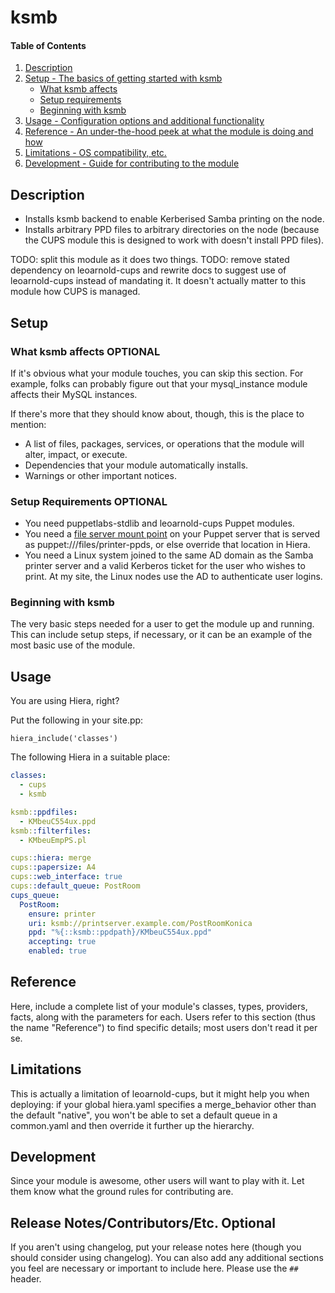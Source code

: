 # ksmb

#### Table of Contents

1. [Description](#description)
1. [Setup - The basics of getting started with ksmb](#setup)
    * [What ksmb affects](#what-ksmb-affects)
    * [Setup requirements](#setup-requirements)
    * [Beginning with ksmb](#beginning-with-ksmb)
1. [Usage - Configuration options and additional functionality](#usage)
1. [Reference - An under-the-hood peek at what the module is doing and how](#reference)
1. [Limitations - OS compatibility, etc.](#limitations)
1. [Development - Guide for contributing to the module](#development)

## Description

* Installs ksmb backend to enable Kerberised Samba printing on the node.
* Installs arbitrary PPD files to arbitrary directories on the node (because the CUPS module this is designed to work with doesn't install PPD files).

TODO: split this module as it does two things.
TODO: remove stated dependency on leoarnold-cups and rewrite docs to suggest use of leoarnold-cups instead of mandating it.  It doesn't actually matter to this module how CUPS is managed.


## Setup

### What ksmb affects **OPTIONAL**

If it's obvious what your module touches, you can skip this section. For
example, folks can probably figure out that your mysql_instance module affects
their MySQL instances.

If there's more that they should know about, though, this is the place to mention:

* A list of files, packages, services, or operations that the module will alter,
  impact, or execute.
* Dependencies that your module automatically installs.
* Warnings or other important notices.

### Setup Requirements **OPTIONAL**

* You need puppetlabs-stdlib and leoarnold-cups Puppet modules.
* You need a [file server mount point](https://docs.puppet.com/puppet/4.9/file_serving.html) on your Puppet server that is served as puppet:///files/printer-ppds, or else override that location in Hiera.
* You need a Linux system joined to the same AD domain as the Samba printer server and a valid Kerberos ticket for the user who wishes to print.  At my site, the Linux nodes use the AD to authenticate user logins.

### Beginning with ksmb

The very basic steps needed for a user to get the module up and running. This
can include setup steps, if necessary, or it can be an example of the most
basic use of the module.

## Usage

You are using Hiera, right?

Put the following in your site.pp:
``` puppet
hiera_include('classes')
```

The following Hiera in a suitable place:

``` yaml
classes:
  - cups
  - ksmb

ksmb::ppdfiles:
  - KMbeuC554ux.ppd
ksmb::filterfiles:
  - KMbeuEmpPS.pl

cups::hiera: merge
cups::papersize: A4
cups::web_interface: true
cups::default_queue: PostRoom
cups_queue:
  PostRoom:
    ensure: printer
    uri: ksmb://printserver.example.com/PostRoomKonica
    ppd: "%{::ksmb::ppdpath}/KMbeuC554ux.ppd"
    accepting: true
    enabled: true
```

## Reference

Here, include a complete list of your module's classes, types, providers,
facts, along with the parameters for each. Users refer to this section (thus
the name "Reference") to find specific details; most users don't read it per
se.

## Limitations

This is actually a limitation of leoarnold-cups, but it might help you when deploying: if your global hiera.yaml specifies a merge_behavior other than the default "native", you won't be able to set a default queue in a common.yaml and then override it further up the hierarchy.

## Development

Since your module is awesome, other users will want to play with it. Let them
know what the ground rules for contributing are.

## Release Notes/Contributors/Etc. **Optional**

If you aren't using changelog, put your release notes here (though you should
consider using changelog). You can also add any additional sections you feel
are necessary or important to include here. Please use the `## ` header.
